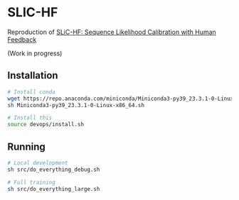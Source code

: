# SLIC-HF

Reproduction of [SLiC-HF: Sequence Likelihood Calibration with Human Feedback](https://arxiv.org/abs/2305.10425)

(Work in progress)

## Installation

```sh
# Install conda
wget https://repo.anaconda.com/miniconda/Miniconda3-py39_23.3.1-0-Linux-x86_64.sh
sh Miniconda3-py39_23.3.1-0-Linux-x86_64.sh

# Install this
source devops/install.sh
```

## Running

```sh
# Local development
sh src/do_everything_debug.sh

# Full training
sh src/do_everything_large.sh
```
